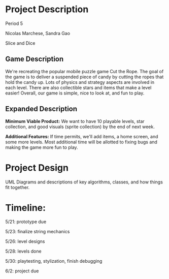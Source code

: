 # Project Description

Period 5

Nicolas Marchese, Sandra Gao

Slice and Dice

## Game Description

We're recreating the popular mobile puzzle game Cut the Rope.
The goal of the game is to deliver a suspended piece of candy by cutting the ropes that hold the candy up.
Lots of physics and strategy aspects are involved in each level.
There are also collectible stars and items that make a level easier!
Overall, our game is simple, nice to look at, and fun to play.

## Expanded Description

**Minimum Viable Product:** We want to have 10 playable levels,
star collection, and good visuals (sprite collection) by the end of next week.

**Additional Features:** If time permits, we'll add items, a home screen,
and some more levels. Most additional time will be allotted to fixing bugs and
making the game more fun to play.

# Project Design

UML Diagrams and descriptions of key algorithms, classes, and how things fit together.

# Timeline:

5/21: prototype due

5/23: finalize string mechanics

5/26: level designs

5/28: levels done

5/30: playtesting, stylization, finish debugging

6/2: project due
